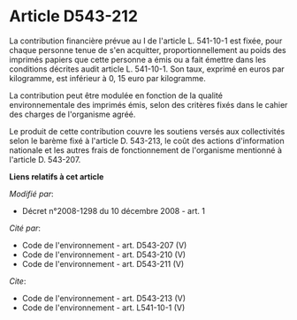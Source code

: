 # Article D543-212

La contribution financière prévue au I de l'article L. 541-10-1 est fixée, pour chaque personne tenue de s'en acquitter,
proportionnellement au poids des imprimés papiers que cette personne a émis ou a fait émettre dans les conditions décrites
audit article L. 541-10-1. Son taux, exprimé en euros par kilogramme, est inférieur à 0, 15 euro par kilogramme. 

La contribution peut être modulée en fonction de la qualité environnementale des imprimés émis, selon des critères fixés dans
le cahier des charges de l'organisme agréé. 

Le produit de cette contribution couvre les soutiens versés aux collectivités selon le barème fixé à l'article D. 543-213, le
coût des actions d'information nationale et les autres frais de fonctionnement de l'organisme mentionné à l'article D.
543-207.

**Liens relatifs à cet article**

_Modifié par_:

  - Décret n°2008-1298 du 10 décembre 2008 - art. 1

_Cité par_:

  - Code de l'environnement - art. D543-207 (V)
  - Code de l'environnement - art. D543-210 (V)
  - Code de l'environnement - art. D543-211 (V)

_Cite_:

  - Code de l'environnement - art. D543-213 (V)
  - Code de l'environnement - art. L541-10-1 (V)

